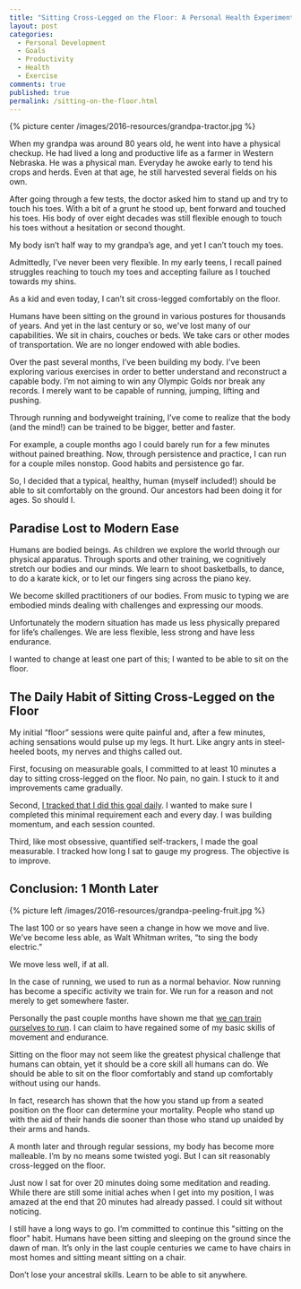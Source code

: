```yaml
---
title: "Sitting Cross-Legged on the Floor: A Personal Health Experiment"
layout: post
categories:
  - Personal Development
  - Goals
  - Productivity
  - Health
  - Exercise
comments: true
published: true
permalink: /sitting-on-the-floor.html
---
```


{% picture center /images/2016-resources/grandpa-tractor.jpg %}

When my grandpa was around 80 years old, he went into have a physical checkup. He had lived a long and productive life as a farmer in Western Nebraska. He was a physical man. Everyday he awoke early to tend his crops and herds. Even at that age, he still harvested several fields on his own.

After going through a few tests, the doctor asked him to stand up and try to touch his toes. With a bit of a grunt he stood up, bent forward and touched his toes. His body of over eight decades was still flexible enough to touch his toes without a hesitation or second thought.

My body isn’t half way to my grandpa’s age, and yet I can’t touch my toes.

Admittedly, I’ve never been very flexible. In my early teens, I recall pained struggles reaching to touch my toes and accepting failure as I touched towards my shins.

As a kid and even today, I can’t sit cross-legged comfortably on the floor.

Humans have been sitting on the ground in various postures for thousands of years. And yet in the last century or so, we've lost many of our capabilities. We sit in chairs, couches or beds. We take cars or other modes of transportation. We are no longer endowed with able bodies.

Over the past several months, I’ve been building my body. I've been exploring various exercises in order to better understand and reconstruct a capable body. I’m not aiming to win any Olympic Golds nor break any records. I merely want to be capable of running, jumping, lifting and pushing.

Through running and bodyweight training, I’ve come to realize that the body (and the mind!) can be trained to be bigger, better and faster.

For example, a couple months ago I could barely run for a few minutes without pained breathing. Now, through persistence and practice, I can run for a couple miles nonstop. Good habits and persistence go far.

So, I decided that a typical, healthy, human (myself included!) should be able to sit comfortably on the ground. Our ancestors had been doing it for ages. So should I.

<!--more-->

## Paradise Lost to Modern Ease

Humans are bodied beings. As children we explore the world through our physical apparatus. Through sports and other training, we cognitively stretch our bodies and our minds. We learn to shoot basketballs, to dance, to do a karate kick, or to let our fingers sing across the piano key.

We become skilled practitioners of our bodies. From music to typing we are embodied minds dealing with challenges and expressing our moods.

Unfortunately the modern situation has made us less physically prepared for life’s challenges. We are less flexible, less strong and have less endurance.

I wanted to change at least one part of this; I wanted to be able to sit on the floor.

## The Daily Habit of Sitting Cross-Legged on the Floor

My initial “floor” sessions were quite painful and, after a few minutes, aching sensations would pulse up my legs. It hurt. Like angry ants in steel-heeled boots, my nerves and thighs called out.

First, focusing on measurable goals, I committed to at least 10 minutes a day to sitting cross-legged on the floor. No pain, no gain. I stuck to it and improvements came gradually.

Second, [I tracked that I did this goal daily](http://www.markwk.com/2013/11/self-tracking-with-askmeevery.html). I wanted to make sure I completed this minimal requirement each and every day. I was building momentum, and each session counted.

Third, like most obsessive, quantified self-trackers, I made the goal measurable. I tracked how long I sat to gauge my progress. The objective is to improve.

## Conclusion: 1 Month Later

{% picture left /images/2016-resources/grandpa-peeling-fruit.jpg %}

The last 100 or so years have seen a change in how we move and live.
We’ve become less able, as Walt Whitman writes, “to sing the body electric.”

We move less well, if at all.

In the case of running, we used to run as a normal behavior. Now running has become a specific activity we train for. We run for a reason and not merely to get somewhere faster.

Personally the past couple months have shown me that [we can train ourselves to run](http://www.markwk.com/2016/02/how-to-run-a-5k-as-a-beginner.html). I can claim to have regained some of my basic skills of movement and endurance.

Sitting on the floor may not seem like the greatest physical challenge that humans can obtain, yet it should be a core skill all humans can do. We should be able to sit on the floor comfortably and stand up comfortably without using our hands.

In fact, research has shown that the how you stand up from a seated position on the floor can determine your mortality. People who stand up with the aid of their hands die sooner than those who stand up unaided by their arms and hands.

A month later and through regular sessions, my body has become more malleable. I’m by no means some twisted yogi. But I can sit reasonably cross-legged on the floor.

Just now I sat for over 20 minutes doing some meditation and reading. While there are still some initial aches when I get into my position, I was amazed at the end that 20 minutes had already passed. I could sit without noticing.

I still have a long ways to go. I’m committed to continue this "sitting on the floor" habit. Humans have been sitting and sleeping on the ground since the dawn of man. It’s only in the last couple centuries we came to have chairs in most homes and sitting meant sitting on a chair.

Don’t lose your ancestral skills. Learn to be able to sit anywhere.
